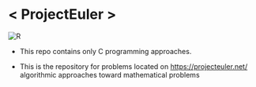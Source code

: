 #  < ProjectEuler >



![R](https://user-images.githubusercontent.com/55115769/198847562-f50f20b1-47e1-46b1-86ad-df79b71eca1b.jpg)






* This repo contains only C programming approaches.

* This is the repository for problems located on https://projecteuler.net/ algorithmic approaches toward mathematical problems
